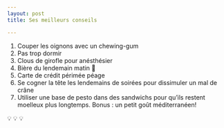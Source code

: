 ```yaml
---
layout: post
title: Ses meilleurs conseils

---
```

1. Couper les oignons avec un chewing-gum
2. Pas trop dormir
3. Clous de girofle pour anésthésier
4. Bière du lendemain matin :beer:
5. Carte de crédit périmée péage
6. Se cogner la tête les lendemains de soirées pour dissimuler un mal de crâne
7. Utiliser une base de pesto dans des sandwichs pour qu’ils restent moelleux plus longtemps. Bonus : un petit goût méditerranéen!

:bulb: :bulb: :bulb: